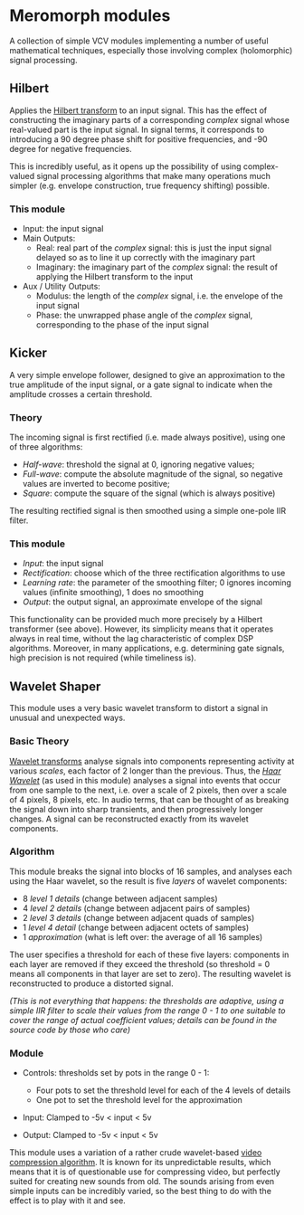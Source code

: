 # Meromorph modules

A collection of simple VCV modules implementing a number of useful mathematical techniques,
especially those involving complex (holomorphic) signal processing.

## Hilbert

Applies the [Hilbert transform][hilbert] to an input signal.  This has the effect of constructing the imaginary parts of a corresponding *complex* signal whose
real-valued part is the input signal.  In signal terms, it corresponds to introducing a 90 degree phase shift for positive frequencies, and -90 degree for negative frequencies.

This is incredibly useful, as it opens up the possibility of using complex-valued signal processing algorithms that make many operations much simpler (e.g. envelope construction, true frequency shifting) possible.

### This module

- Input: the input signal
- Main Outputs:
  - Real: real part of the *complex* signal: this is just the input 
    signal delayed so as to line it up correctly with the imaginary part
  - Imaginary: the imaginary part of the *complex* signal: the result of 
    applying the Hilbert transform to the input
- Aux / Utility Outputs:
  - Modulus: the length of the *complex* signal, i.e. the envelope of the
    input signal
  - Phase: the unwrapped phase angle of the *complex* signal, corresponding
    to the phase of the input signal

## Kicker

A very simple envelope follower, designed to give an approximation to the true amplitude of the input signal, or a gate signal to indicate when the amplitude crosses a certain threshold.

### Theory
The incoming signal is first rectified (i.e. made always positive), using one of three algorithms:

- *Half-wave*: threshold the signal at 0, ignoring negative values;
- *Full-wave*: compute the absolute magnitude of the signal, so negative values are inverted to become positive;
- *Square*: compute the square of the signal (which is always positive)

The resulting rectified signal is then smoothed using a simple one-pole IIR filter.

### This module 

- *Input*: the input signal
- *Rectification*: choose which of the three rectification algorithms to use
- *Learning rate*: the parameter of the smoothing filter; 0 ignores incoming values (infinite smoothing), 1 does no smoothing
- *Output*: the output signal, an approximate envelope of the signal

This functionality can be provided much more precisely by a Hilbert transformer (see above).  However, its simplicity means that it operates always in real time, without the lag characteristic of complex DSP algorithms.  Moreover, in many applications, e.g. determining gate signals, high precision is not required (while timeliness is). 

## Wavelet Shaper

This module uses a very basic wavelet transform to distort a signal in unusual and unexpected ways.

### Basic Theory 

[Wavelet transforms][wavelet] analyse signals into components representing activity at various *scales*, each factor of 2 longer than the previous.   Thus, the *[Haar Wavelet][haar]* (as used in this module) analyses a signal into events that occur from one sample to the next, i.e. over a scale of 2 pixels, then over a scale of 4 pixels, 8 pixels, etc. In audio terms, that can be thought of as breaking the signal down into sharp transients, and then progressively longer changes.  A signal can be reconstructed exactly from its wavelet components.

### Algorithm

This module breaks the signal into blocks of 16 samples, and analyses each using the Haar wavelet, so the result is five *layers* of wavelet components:

- 8 *level 1 details* (change between adjacent samples)
- 4 *level 2 details* (change between adjacent pairs of samples)
- 2 *level 3 details* (change between adjacent quads of samples)
- 1 *level 4 detail* (change between adjacent octets of samples)
- 1 *approximation* (what is left over: the average of all 16 samples)

The user specifies a threshold for each of these five layers: components in each layer are removed if they exceed the threshold (so threshold = 0 means all components in that layer are set to zero).  The resulting wavelet is reconstructed to produce a distorted signal.

*(This is not everything that happens: the thresholds are adaptive, using a simple IIR filter to scale their values from the range 0 - 1 to one suitable to cover the range of actual coefficient values; details can be found in the source code by those who care)*

### Module

- Controls: thresholds set by pots in the range 0 - 1:

  - Four pots to set the threshold level for each of the 4 levels of details
  - One pot to set the threshold level for the approximation
  
- Input: Clamped to -5v < input < 5v
- Output: Clamped to -5v < input < 5v

This module uses a variation of a rather crude wavelet-based [video compression algorithm][video].  It is known for its unpredictable results, which means that it is of questionable use for compressing video, but perfectly suited for creating new sounds from old. The sounds arising from even simple inputs can be incredibly varied, so the best thing to do with the effect is to play with it and see.

[wavelet]: https://en.wikipedia.org/wiki/Wavelet_transform
[haar]: https://en.wikipedia.org/wiki/Haar_wavelet
[video]: https://en.wikipedia.org/wiki/Wavelet_transform#Wavelet_compression
[hilbert]: https://en.wikipedia.org/wiki/Hilbert_transform#Discrete_Hilbert_transform



